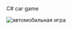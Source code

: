 
C# car game

![автомобильная игра](https://user-images.githubusercontent.com/84037263/160056068-568bfef7-ef1d-416d-bb9e-b04ac84acdec.png)
